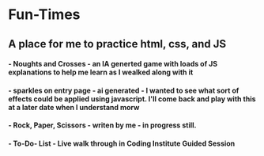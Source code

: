 # Fun-Times

## A place for me to practice html, css, and JS

####  - Noughts and Crosses - an IA generted game with loads of JS explanations to help me learn as I wealked along with it

#### - sparkles on entry page - ai generated - I wanted to see what sort of effects could be applied using javascript. I'll  come back and play with this at a later date when I understand morw

#### - Rock, Paper, Scissors - writen by me - in progress still.

#### - To-Do- List - Live walk through in Coding Institute Guided Session